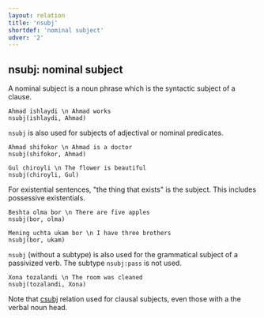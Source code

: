 ```yaml
---
layout: relation
title: 'nsubj'
shortdef: 'nominal subject'
udver: '2'
---
```


## nsubj: nominal subject 
A nominal subject is a noun phrase which is the syntactic subject of a clause.
~~~ sdparse
Ahmad ishlaydi \n Ahmad works
nsubj(ishlaydi, Ahmad)
~~~
 
``nsubj`` is also used for subjects of  adjectival or nominal predicates.
 
~~~ sdparse
Ahmad shifokor \n Ahmad is a doctor
nsubj(shifokor, Ahmad)
~~~

~~~ sdparse
Gul chiroyli \n The flower is beautiful
nsubj(chiroyli, Gul)
~~~
 
For existential sentences, "the thing that exists" is the subject.
This includes possessive existentials.
~~~ sdparse
Beshta olma bor \n There are five apples
nsubj(bor, olma)
~~~

~~~ sdparse
Mening uchta ukam bor \n I have three brothers
nsubj(bor, ukam)
~~~
 
``nsubj`` (without a subtype) is also used
for the grammatical subject of a passivized verb.
The subtype ``nsubj:pass`` is not used.
~~~ sdparse
Xona tozalandi \n The room was cleaned
nsubj(tozalandi, Xona)
~~~


Note that [csubj]() relation used for clausal subjects,
even those with a the verbal noun head.

<!-- Interlanguage links updated Po 11. listopadu 2024, 20:11:07 CET -->

